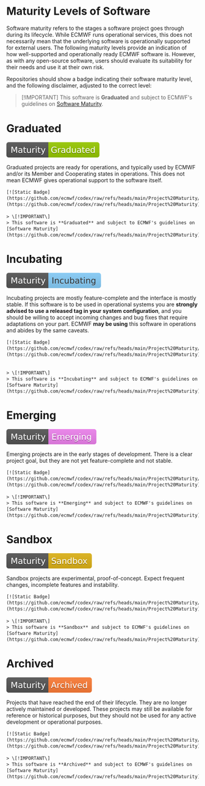 # Maturity Levels of Software

Software maturity refers to the stages a software project goes through during its lifecycle. While ECMWF runs operational services, this does not necessarily mean that the underlying software is operationally supported for external users. The following maturity levels provide an indication of how well-supported and operationally ready ECMWF software is. However, as with any open-source software, users should evaluate its suitability for their needs and use it at their own risk.

Repositories should show a badge indicating their software maturity level, and the following disclaimer, adjusted to the correct level:

> \[!IMPORTANT\]
> This software is **Graduated** and subject to ECMWF's guidelines on [Software Maturity](https://github.com/ecmwf/codex/raw/refs/heads/main/Project%20Maturity).

# Graduated

[![Static Badge](https://github.com/ecmwf/codex/raw/refs/heads/main/Project%20Maturity/graduated_badge.svg)](https://github.com/ecmwf/codex/raw/refs/heads/main/Project%20Maturity)

Graduated projects are ready for operations, and typically used by ECMWF and/or its Member and Cooperating states in operations. This does not mean ECMWF gives operational support to the software itself.

    [![Static Badge](https://github.com/ecmwf/codex/raw/refs/heads/main/Project%20Maturity/graduated_badge.svg)](https://github.com/ecmwf/codex/raw/refs/heads/main/Project%20Maturity)

    > \[!IMPORTANT\]
    > This software is **Graduated** and subject to ECMWF's guidelines on [Software Maturity](https://github.com/ecmwf/codex/raw/refs/heads/main/Project%20Maturity).


# Incubating

[![Static Badge](https://github.com/ecmwf/codex/raw/refs/heads/main/Project%20Maturity/incubating_badge.svg)](https://github.com/ecmwf/codex/raw/refs/heads/main/Project%20Maturity)

Incubating projects are mostly feature-complete and the interface is mostly stable.  If this software is to be used in operational systems you are **strongly advised to use a released tag in your system configuration**, and you should be willing to accept incoming changes and bug fixes that require adaptations on your part. ECMWF **may be using** this software in operations and abides by the same caveats.

    [![Static Badge](https://github.com/ecmwf/codex/raw/refs/heads/main/Project%20Maturity/incubating_badge.svg)](https://github.com/ecmwf/codex/raw/refs/heads/main/Project%20Maturity)


    > \[!IMPORTANT\]
    > This software is **Incubating** and subject to ECMWF's guidelines on [Software Maturity](https://github.com/ecmwf/codex/raw/refs/heads/main/Project%20Maturity).

# Emerging

[![Static Badge](https://github.com/ecmwf/codex/raw/refs/heads/main/Project%20Maturity/emerging_badge.svg)](https://github.com/ecmwf/codex/raw/refs/heads/main/Project%20Maturity)

Emerging projects are in the early stages of development. There is a clear project goal, but they are not yet feature-complete and not stable.

    [![Static Badge](https://github.com/ecmwf/codex/raw/refs/heads/main/Project%20Maturity/emerging_badge.svg)](https://github.com/ecmwf/codex/raw/refs/heads/main/Project%20Maturity)

    > \[!IMPORTANT\]
    > This software is **Emerging** and subject to ECMWF's guidelines on [Software Maturity](https://github.com/ecmwf/codex/raw/refs/heads/main/Project%20Maturity).


# Sandbox

[![Static Badge](https://github.com/ecmwf/codex/raw/refs/heads/main/Project%20Maturity/sandbox_badge.svg)](https://github.com/ecmwf/codex/raw/refs/heads/main/Project%20Maturity)

Sandbox projects are experimental, proof-of-concept. Expect frequent changes, incomplete features and instability.

    [![Static Badge](https://github.com/ecmwf/codex/raw/refs/heads/main/Project%20Maturity/sandbox_badge.svg)](https://github.com/ecmwf/codex/raw/refs/heads/main/Project%20Maturity)

    > \[!IMPORTANT\]
    > This software is **Sandbox** and subject to ECMWF's guidelines on [Software Maturity](https://github.com/ecmwf/codex/raw/refs/heads/main/Project%20Maturity).


# Archived

[![Static Badge](https://github.com/ecmwf/codex/raw/refs/heads/main/Project%20Maturity/archived_badge.svg)](https://github.com/ecmwf/codex/raw/refs/heads/main/Project%20Maturity)

Projects that have reached the end of their lifecycle.
They are no longer actively maintained or developed. 
These projects may still be available for reference or historical purposes, but they should not be used for any active development or operational purposes.

    [![Static Badge](https://github.com/ecmwf/codex/raw/refs/heads/main/Project%20Maturity/archived_badge.svg)](https://github.com/ecmwf/codex/raw/refs/heads/main/Project%20Maturity)

    > \[!IMPORTANT\]
    > This software is **Archived** and subject to ECMWF's guidelines on [Software Maturity](https://github.com/ecmwf/codex/raw/refs/heads/main/Project%20Maturity).
    
